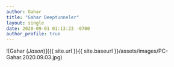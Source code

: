 ```yaml
---
author: Gahar
title: "Gahar Deeptunneler"
layout: single
date: 2020-09-01 01:13:23 -0700
author_profile: true
---
```


![Gahar (_Jason_)]({{ site.url }}{{ site.baseurl }}/assets/images/PC-Gahar.2020.09.03.jpg)
